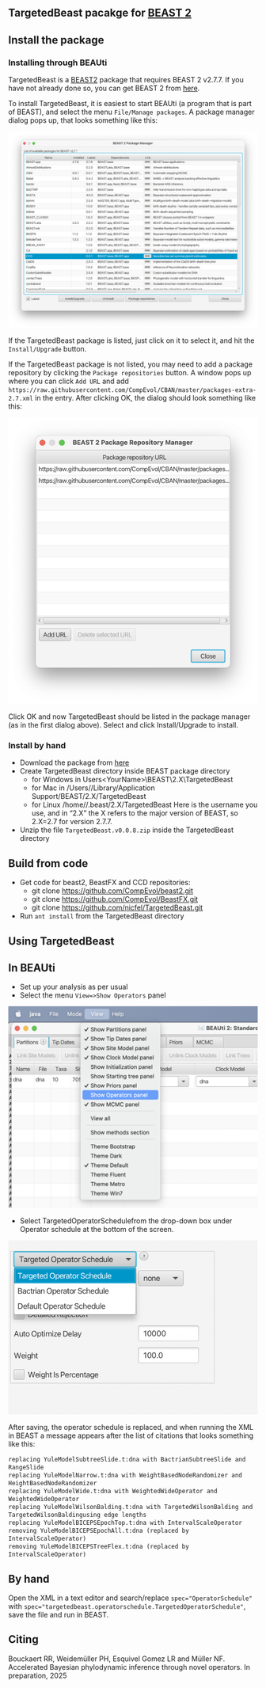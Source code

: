 ## TargetedBeast pacakge for [BEAST 2](https://beast2.org)


## Install the package

### Installing through BEAUti

TargetedBeast is a [BEAST2](http://beast2.org) package that requires BEAST 2 v2.7.7.
If you have not already done so, you can get BEAST 2 from [here](http://beast2.org).

To install TargetedBeast, it is easiest to start BEAUti (a program that is part of BEAST), and select the menu `File/Manage packages`. A package manager dialog pops up, that looks something like this:

![Package Manager](https://github.com/CompEvol/CCD/raw/master/doc/package_repos.png)

If the TargetedBeast package is listed, just click on it to select it, and hit the `Install/Upgrade` button.

If the TargetedBeast package is not listed, you may need to add a package repository by clicking the `Package repositories` button. A window pops up where you can click `Add URL` and add `https://raw.githubusercontent.com/CompEvol/CBAN/master/packages-extra-2.7.xml` in the entry. After clicking OK, the dialog should look something like this:

![Package Repositories](https://github.com/CompEvol/CCD/raw/master/doc/package_repos0.png)

Click OK and now TargetedBeast should be listed in the package manager (as in the first dialog above). Select and click Install/Upgrade to install.

### Install by hand

* Download the package from [here](https://github.com/nicfel/targetedbeast/releases/download/v0.8.0/TargetedBeast.v0.8.0.zip)
* Create TargetedBeast directory inside BEAST package directory
  * for Windows in Users\<YourName>\BEAST\2.X\TargetedBeast
  * for Mac in /Users/<YourName>\/Library/Application Support/BEAST/2.X/TargetedBeast
  * for Linux /home/<YourName>/.beast/2.X/TargetedBeast
  Here <YourName> is the username you use, and in “2.X” the X refers to the major version of BEAST, so 2.X=2.7 for version 2.7.7.
* Unzip the file `TargetedBeast.v0.0.8.zip` inside the TargetedBeast directory

## Build from code

* Get code for beast2, BeastFX and CCD repositories:
  * git clone https://github.com/CompEvol/beast2.git
  * git clone https://github.com/CompEvol/BeastFX.git
  * git clone https://github.com/nicfel/TargetedBeast.git
* Run `ant install` from the TargetedBeast directory
  


## Using TargetedBeast

## In BEAUti

* Set up your analysis as per usual
* Select the menu `View=>Show Operators` panel

![Show operators](https://github.com/nicfel/targetedbeast/raw/main/doc/show-operators.png)


* Select TargetedOperatorSchedulefrom the drop-down box under Operator schedule at the bottom of the screen.

![Select targeted schedule](https://github.com/nicfel/targetedbeast/raw/main/doc/select-targeted-schedule.png)

After saving, the operator schedule is replaced, and when running the XML in BEAST a message appears after the list of citations that looks something like this:

```
replacing YuleModelSubtreeSlide.t:dna with BactrianSubtreeSlide and RangeSlide
replacing YuleModelNarrow.t:dna with WeightBasedNodeRandomizer and HeightBasedNodeRandomizer
replacing YuleModelWide.t:dna with WeightedWideOperator and WeightedWideOperator
replacing YuleModelWilsonBalding.t:dna with TargetedWilsonBalding and TargetedWilsonBaldingusing edge lengths
replacing YuleModelBICEPSEpochTop.t:dna with IntervalScaleOperator
removing YuleModelBICEPSEpochAll.t:dna (replaced by IntervalScaleOperator)
removing YuleModelBICEPSTreeFlex.t:dna (replaced by IntervalScaleOperator)
```

## By hand

Open the XML in a text editor and search/replace `spec="OperatorSchedule"` with `spec="targetedbeast.operatorschedule.TargetedOperatorSchedule"`, save the file and run in BEAST.



## Citing

Bouckaert RR, Weidemüller PH, Esquivel Gomez LR and Müller NF.
Accelerated Bayesian phylodynamic inference through novel operators. In preparation, 2025
